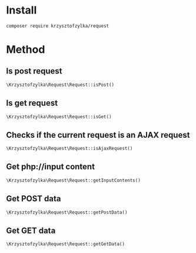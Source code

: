 # Install
```bash
composer require krzysztofzylka/request
```

# Method
## Is post request
```php
\Krzysztofzylka\Request\Request::isPost()
```
## Is get request
```php
\Krzysztofzylka\Request\Request::isGet()
```
## Checks if the current request is an AJAX request
```php
\Krzysztofzylka\Request\Request::isAjaxRequest()
```
## Get php://input content
```php
\Krzysztofzylka\Request\Request::getInputContents()
```
## Get POST data
```php
\Krzysztofzylka\Request\Request::getPostData()
```
## Get GET data
```php
\Krzysztofzylka\Request\Request::getGetData()
```
